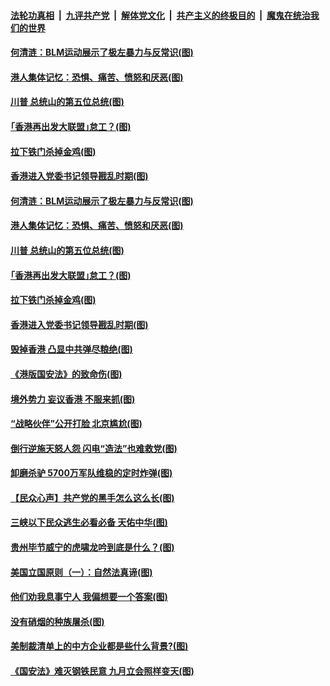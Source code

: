 ####  [法轮功真相](../../../../basic/blob/master/README.md?t=07060331) &nbsp;|&nbsp; [九评共产党](../../../../9ping.md/blob/master/README.md?t=07060331) &nbsp;|&nbsp; [解体党文化](../../../../jtdwh.md/blob/master/README.md?t=07060331)  &nbsp;|&nbsp; [共产主义的终极目的](../../../../gczydzjmd.md/blob/master/README.md?t=07060331) &nbsp;|&nbsp; [魔鬼在统治我们的世界](../../../../mgztzwmdsj.md/blob/master/README.md?t=07060331) 

#### [何清涟：BLM运动展示了极左暴力与反常识(图)](../pages/p4/938770.md?t=07060331) 

#### [港人集体记忆：恐惧、痛苦、愤怒和厌恶(图)](../pages/p4/938710.md?t=07060331) 

#### [川普 总统山的第五位总统(图)](../pages/p4/938647.md?t=07060331) 

#### [｢香港再出发大联盟｣怠工？(图)](../pages/p4/938701.md?t=07060331) 

#### [拉下铁门杀掉金鸡(图)](../pages/p4/938671.md?t=07060331) 

#### [香港进入党委书记领导戡乱时期(图)](../pages/p4/938667.md?t=07060331) 

#### [何清涟：BLM运动展示了极左暴力与反常识(图)](../pages/p4/938770.md?t=07060331) 

#### [港人集体记忆：恐惧、痛苦、愤怒和厌恶(图)](../pages/p4/938710.md?t=07060331) 

#### [川普 总统山的第五位总统(图)](../pages/p4/938647.md?t=07060331) 

#### [｢香港再出发大联盟｣怠工？(图)](../pages/p4/938701.md?t=07060331) 

#### [拉下铁门杀掉金鸡(图)](../pages/p4/938671.md?t=07060331) 

#### [香港进入党委书记领导戡乱时期(图)](../pages/p4/938667.md?t=07060331) 

#### [毁掉香港 凸显中共弹尽粮绝(图)](../pages/p4/938674.md?t=07060331) 

#### [《港版国安法》的致命伤(图)](../pages/p4/938700.md?t=07060331) 

#### [境外势力 妄议香港 不服来抓(图)](../pages/p4/938616.md?t=07060331) 

#### [“战略伙伴”公开打脸 北京尴尬(图)](../pages/p4/938610.md?t=07060331) 

#### [倒行逆施天怒人怨 闪电“造法”也难救党(图)](../pages/p4/938609.md?t=07060331) 

#### [卸磨杀驴 5700万军队维稳的定时炸弹(图)](../pages/p4/938607.md?t=07060331) 

#### [【民众心声】共产党的黑手怎么这么长(图)](../pages/p4/938456.md?t=07060331) 

#### [三峡以下民众逃生必看必备 天佑中华(图)](../pages/p4/938593.md?t=07060331) 

#### [贵州毕节威宁的虎啸龙吟到底是什么？(图)](../pages/p4/938596.md?t=07060331) 

#### [美国立国原则（一）：自然法真谛(图)](../pages/p4/938484.md?t=07060331) 

#### [他们劝我息事宁人 我偏想要一个答案(图)](../pages/p4/938491.md?t=07060331) 

#### [没有硝烟的种族屠杀(图)](../pages/p4/938489.md?t=07060331) 

#### [美制裁清单上的中方企业都是些什么背景?(图)](../pages/p4/938486.md?t=07060331) 

#### [《国安法》难灭钢铁民意 九月立会照样变天(图)](../pages/p4/938485.md?t=07060331) 

